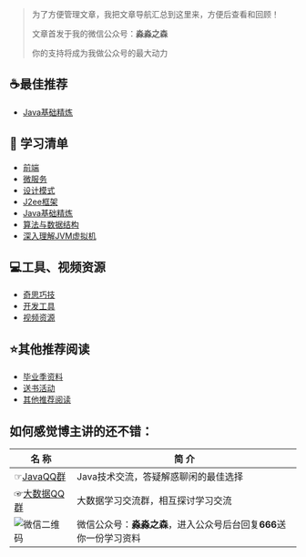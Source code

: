 > 为了方便管理文章，我把文章导航汇总到这里来，方便后查看和回顾！
>
> 文章首发于我的微信公众号：**淼淼之森**
>
> 你的支持将成为我做公众号的最大动力

## :coffee:最佳推荐 ##
- [Java基础精炼](src/best_recommendation/list_java_base.md)

## :page_facing_up: 学习清单 ##
- [前端](src/list/list_before.md)
- [微服务](src/list/list_java_microservice.md)
- [设计模式](src/list/list_design_patterns.md)
- [J2ee框架](src/list/list_java_frame.md)
- [Java基础精炼](src/best_recommendation/list_java_base.md)
- [算法与数据结构](src/list/list_java_algorithm_datastructure.md)
- [深入理解JVM虚拟机](src/list/list_java_jvm.md)

## :computer:工具、视频资源 ##
- [奇思巧技](src/computer/wonderful_skill.md)
- [开发工具](src/computer/development_tools.md)
- [视频资源](src/computer/video_resource.md)

## :star:其他推荐阅读 ##
- [毕业季资料](src/graduation.md)
- [送书活动](src/activity.md)
- [其他推荐阅读](src/other.md)



## 如何感觉博主讲的还不错： 
 名 称 | 简 介
---|---
☞[JavaQQ群](//shang.qq.com/wpa/qunwpa?idkey=71137b9909c5ecb71893fe84621dad6fe059569f900b74ed8658cf21e5ba6747) | Java技术交流，答疑解惑聊闲的最佳选择
☞[大数据QQ群](//shang.qq.com/wpa/qunwpa?idkey=d39c67d5a9ec78096c0c6981a1bd0e72ef75892c55183e9322da73d48530740c) | 大数据学习交流群，相互探讨学习交流
![微信二维码](https://blog.mmzsblog.cn/images/weChat.jpg) | 微信公众号：**淼淼之森**，进入公众号后台回复**666**送你一份学习资料













